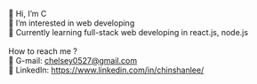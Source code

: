 👋 Hi, I’m C <br>
👀 I’m interested in web developing <br>
🌱 Currently learning full-stack web developing in react.js, node.js
<br>
<br>
How to reach me ? <br>
📩 G-mail: chelsey0527@gmail.com <br>
💼 LinkedIn: https://www.linkedin.com/in/chinshanlee/
                       

